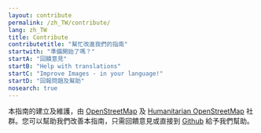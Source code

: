 ```yaml
---
layout: contribute
permalink: /zh_TW/contribute/
lang: zh_TW
title: Contribute
contributetitle: "幫忙改進我們的指南"
startwith: "準備開始了嗎？"
startA: "回饋意見"
startB: "Help with translations"
startC: "Improve Images - in your language!"
startD: "回報問題及幫助"
nosearch: true
---
```

本指南的建立及維護，由 [OpenStreetMap](https://www.openstreetmap.org/) 及 [Humanitarian OpenStreetMap](https://www.hotosm.org/) 社群。您可以幫助我們改善本指南，只需回饋意見或直接到 [Github](http://github.com/hotosm/learnosm) 給予我們幫助。

